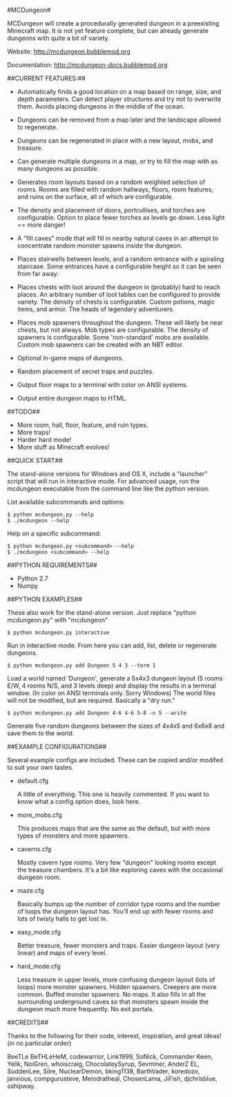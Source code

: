 #MCDungeon#

MCDungeon will create a procedurally generated dungeon in a preexisting
Minecraft map. It is not yet feature complete, but can already generate
dungeons with quite a bit of variety. 

Website: http://mcdungeon.bubblemod.org

Documentation: http://mcdungeon-docs.bubblemod.org

##CURRENT FEATURES:##

   * Automatically finds a good location on a map based on range, size, and
     depth parameters. Can detect player structures and try not to overwrite
     them. Avoids placing dungeons in the middle of the ocean.

   * Dungeons can be removed from a map later and the landscape allowed to
     regenerate. 

   * Dungeons can be regenerated in place with a new layout, mobs, and 
     treasure.

   * Can generate multiple dungeons in a map, or try to fill the map with as
     many dungeons as possible.

   * Generates room layouts based on a random weighted selection
     of rooms. Rooms are filled with random hallways, floors, room
     features, and ruins on the surface, all of which are configurable.

   * The density and placement of doors, portcullises, and torches are 
     configurable. Option to place fewer torches as levels go down. Less 
     light == more danger!

   * A "fill caves" mode that will fill in nearby natural caves in an attempt
     to concentrate random monster spawns inside the dungeon.

   * Places stairwells between levels, and a random entrance with a
     spiraling staircase. Some entrances have a configurable height so it 
     can be seen from far away.

   * Places chests with loot around the dungeon in (probably) hard
     to reach places. An arbitrary number of loot tables can be configured
     to provide variety. The density of chests is configurable. Custom
     potions, magic items, and armor. The heads of legendary adventurers. 

   * Places mob spawners throughout the dungeon. These will likely be near
     chests, but not always. Mob types are configurable. The density of
     spawners is configurable. Some 'non-standard' mobs are available.
     Custom mob spawners can be created with an NBT editor.

   * Optional in-game maps of dungeons.

   * Random placement of secret traps and puzzles.

   * Output floor maps to a terminal with color on ANSI systems.

   * Output entire dungeon maps to HTML.

##TODO##

   * More room, hall, floor, feature, and ruin types.
   * More traps!
   * Harder hard mode!
   * More stuff as Minecraft evolves!

##QUICK START##

   The stand-alone versions for Windows and OS X, include a 
   "launcher" script that will run in interactive mode. For advanced
   usage, run the mcdungeon executable from the command line like
   the python version. 

   List available subcommands and options:

   ```
   $ python mcdungeon.py --help
   $ ./mcdungeon --help
   ```

   Help on a specific subcommand:

   ```
   $ python mcdungeon.py <subcommand> --help
   $ ./mcdungeon <subcommand> --help
   ```

##PYTHON REQUIREMENTS##

   * Python 2.7
   * Numpy

##PYTHON EXAMPLES##

   These also work for the stand-alone version. Just replace 
   "python mcdungeon.py" with "mcdungeon"

   ```
   $ python mcdungeon.py interactive
   ```

   Run in interactive mode. From here you can add, list, delete or regenerate
   dungeons.

   ```
   $ python mcdungeon.py add Dungeon 5 4 3 --term 1
   ```

   Load a world named 'Dungeon', generate a 5x4x3 dungeon layout
   (5 rooms E/W, 4 rooms N/S, and 3 levels deep) and display
   the results in a terminal window. (In color on ANSI terminals
   only. Sorry Windows) The world files will not be modified, but
   are required. Basically a "dry run."

   ```
   $ python mcdungeon.py add Dungeon 4-6 4-6 5-8 -n 5 --write
   ```

   Generate five random dungeons between the sizes of 4x4x5 and 6x6x8
   and save them to the world.

##EXAMPLE CONFIGURATIONS##

   Several example configs are included. These can be copied and/or modifed
   to suit your own tastes.

   * default.cfg
   
     A little of everything. This one is heavily commented. If you want to
     know what a config option does, look here.

   * more_mobs.cfg
 
     This produces maps that are the same as the default, but with
     more types of monsters and more spawners.

   * caverns.cfg   

     Mostly cavern type rooms. Very few "dungeon" looking rooms
     except the treasure chambers. It's a bit like exploring caves
     with the occasional dungeon room.

   * maze.cfg 

     Basically bumps up the number of corridor type rooms and the
     number of loops the dungeon layout has. You'll end up with
     fewer rooms and lots of twisty halls to get lost in. 

   * easy_mode.cfg 

     Better treasure, fewer monsters and traps. Easier dungeon layout
     (very linear) and maps of every level.

   * hard_mode.cfg

     Less treasure in upper levels, more confusing dungeon layout
     (lots of loops) more monster spawners. Hidden spawners. Creepers
     are more common. Buffed monster spawners. No maps. It also
     fills in all the surrounding underground caves so that monsters
     spawn inside the dungeon much more frequently. No exit portals.

##CREDITS##

Thanks to the following for their code, interest, inspiration, and great
ideas!  (in no particular order)

BeeTLe BeTHLeHeM, codewarrior, Link1999, SoNick, Commander Keen,
Yelik, NoiGren, whoiscraig, ChocolateySyrup, Sevminer, AnderZ EL,
SuddenLee, Silre, NuclearDemon, bking1138, BarthVader,  koredozo,
janxious, compgurusteve, Meindratheal, ChosenLama, JiFish, djchrisblue,
sshipway.
